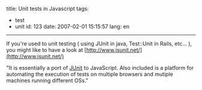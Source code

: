 title: Unit tests in Javascript
tags:
  - test
  - unit
id: 123
date: 2007-02-01 15:15:57
lang: en
---

If you're used to unit testing ( using JUnit in java, Test::Unit in Rails, etc... ), you might like to have a look at [http://www.jsunit.net/](http://www.jsunit.net/)

"It is essentially a port of         [JUnit](http://www.junit.org/) to JavaScript.  Also included is a platform for         automating the execution of tests on multiple browsers and mutiple machines running different OSs."